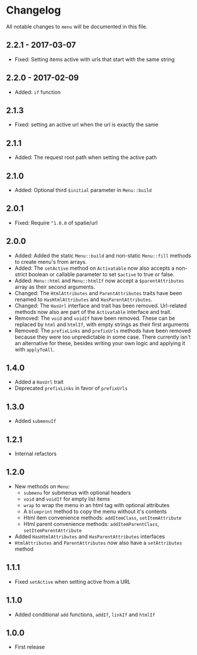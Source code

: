 # Changelog

All notable changes to `menu` will be documented in this file.

## 2.2.1 - 2017-03-07
- Fixed: Setting items active with urls that start with the same string

## 2.2.0 - 2017-02-09
- Added: `if` function

## 2.1.3
- Fixed: setting an active url when the url is exactly the same

## 2.1.1
- Added: The request root path when setting the active path
 
## 2.1.0
- Added: Optional third `$initial` parameter in `Menu::build`

## 2.0.1
- Fixed: Require `^1.0.0` of spatie/url

## 2.0.0
- Added: Added the static `Menu::build` and non-static `Menu::fill` methods to create menu's from arrays.
- Added: The `setActive` method on `Activatable` now also accepts a non-strict boolean or callable parameter to set `$active` to true or false.
- Added: `Menu::html` and `Menu::htmlIf` now accept a `$parentAttributes` array as their second arguments.
- Changed: The `HtmlAttributes` and `ParentAttributes` traits have been renamed to `HasHtmlAttributes` and `HasParentAttributes`.
- Changed: The `HasUrl` interface and trait has been removed. Url-related methods now also are part of the `Activatable` interface and trait.
- Removed: The `void` and `voidIf` have been removed. These can be replaced by `html` and `htmlIf`, with empty strings as their first arguments
- Removed: The `prefixLinks` and `prefixUrls` methods have been removed because they were too unpredictable in some case. There currently isn't an alternative for these, besides writing your own logic and applying it with `applyToAll`.

## 1.4.0
- Added a `HasUrl` trait
- Deprecated `prefixLinks` in favor of `prefixUrls`

## 1.3.0
- Added `submenuIf`

## 1.2.1
- Internal refactors

## 1.2.0
- New methods on `Menu`:
    - `submenu` for submenus with optional headers
    - `void` and `voidIf` for empty list items
    - `wrap` to wrap the menu in an html tag with optional attributes
    - A `blueprint` method to copy the menu without it's contents
    - Html item convenience methods: `addItemClass`, `setItemAttribute`
    - Html parent convenience methods: `addItemParentClass`, `setItemParentAttribute`
- Added `HasHtmlAttributes` and `HasParentAttributes` interfaces
- `HtmlAttributes` and `ParentAttributes` now also have a `setAttributes` method

## 1.1.1
- Fixed `setActive` when setting active from a URL

## 1.1.0
- Added conditional `add` functions, `addIf`, `linkIf` and `htmlIf`

## 1.0.0
- First release
